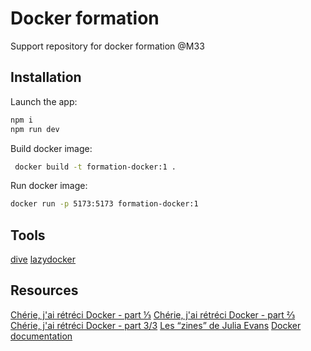 # Docker formation

Support repository for docker formation @M33

## Installation

Launch the app:

```bash
npm i
npm run dev
```

Build docker image:

```bash
 docker build -t formation-docker:1 .
```

Run docker image:

```bash
docker run -p 5173:5173 formation-docker:1
```

## Tools

[dive](https://github.com/wagoodman/dive)
[lazydocker](https://github.com/jesseduffield/lazydocker/tree/master)

## Resources

[Chérie, j'ai rétréci Docker - part ⅓](https://enix.io/fr/blog/cherie-j-ai-retreci-docker-part1/)
[Chérie, j'ai rétréci Docker - part ⅔](https://enix.io/fr/blog/cherie-j-ai-retreci-docker-part2/)
[Chérie, j'ai rétréci Docker - part 3/3](https://enix.io/fr/blog/cherie-j-ai-retreci-docker-part3/)
[Les “zines” de Julia Evans](https://twitter.com/b0rk)
[Docker documentation](https://docs.docker.com/get-started/overview/#the-docker-platform)
